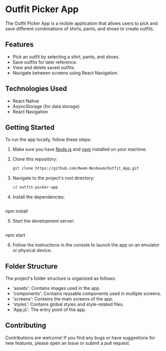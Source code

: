 # Outfit Picker App

The Outfit Picker App is a mobile application that allows users to pick and save different combinations of shirts, pants, and shoes to create outfits.

## Features

- Pick an outfit by selecting a shirt, pants, and shoes.
- Save outfits for later reference.
- View and delete saved outfits.
- Navigate between screens using React Navigation.

## Technologies Used

- React Native
- AsyncStorage (for data storage)
- React Navigation

## Getting Started

To run the app locally, follow these steps:

1. Make sure you have [Node.js](https://nodejs.org) and [npm](https://www.npmjs.com) installed on your machine.

2. Clone this repository:

   ```bash
   git clone https://github.com/Reem-Nosbaum/Outfit_App.git

3. Navigate to the project's root directory:
   ```bash
   cd outfit-picker-app

4. Install the dependencies:
   ```bash
  npm install

5. Start the development server:
   ```bash
  npm start

6. Follow the instructions in the console to launch the app on an emulator or physical device.

## Folder Structure
The project's folder structure is organized as follows:

* 'assets': Contains images used in the app.
* 'components': Contains reusable components used in multiple screens.
* 'screens': Contains the main screens of the app.
* 'styles': Contains global styles and style-related files.
* 'App.js': The entry point of the app.

## Contributing
  Contributions are welcome! If you find any bugs or have suggestions for new features, please open an issue or submit a pull request.

